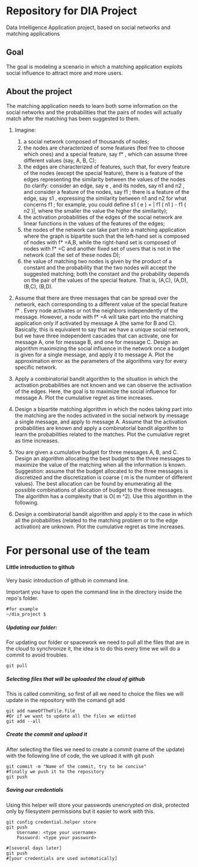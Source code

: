# Repository for DIA Project
Data Intelligence Application project, based on social networks and matching applications

## Goal
The goal is modeling a scenario in which a matching application exploits social influence to attract more and more users. 
## About the project
The matching application needs to learn both some information on the social networks and the probabilities that the pairs of nodes will actually match after the matching has been suggested to them.

1. Imagine:
	1. a social network composed of thousands of nodes;
	2. the nodes are characterized of some features (feel free to choose which ones) and a special feature, say f* , which can assume three different values (say, A, B, C);
	3. the edges are characterized of features, such that, for every feature of the nodes (except the special feature), there is a feature of the edges representing the similarity between the values of the nodes (to clarify: consider an edge, say e , and its nodes, say n1 and n2 , and consider a feature of the nodes, say f1 ; there is a feature of the edge, say s1 , expressing the similarity between n1 and n2 for what concerns f1 ; for example, you could define s1 ( e ) = | f1 ( n1 ) - f1 ( n2 )|, where the smaller the value the higher the similarity);
	4. the activation probabilities of the edges of the social network are linear functions in the values of the features of the edges;
	5. the nodes of the network can take part into a matching application where the graph is bipartite such that the left-hand set is composed of nodes with f* =A,B, while the right-hand set is composed of nodes with f* =C and another fixed set of users that is not in the network (call the set of these nodes D);
	6. the value of matching two nodes is given by the product of a constant and the probability that the two nodes will accept the suggested matching; both the constant and the probability depends on the pair of the values of the special feature. That is, (A,C), (A,D), (B,C), (B,D).

2. Assume that there are three messages that can be spread over the network, each corresponding to a different value of the special feature f* . Every node activates or not the neighbors independently of the message. However, a node with f* =A will take part into the matching application only if activated by message A (the same for B and C). Basically, this is equivalent to say that we have a unique social network, but we have three independent cascades that can activate, one for message A, one for message B, and one for message C. Design an algorithm maximizing the social influence in the network once a budget is given for a single message, and apply it to message A. Plot the approximation error as the parameters of the algorithms vary for every specific network.

3. Apply a combinatorial bandit algorithm to the situation in which the activation probabilities are not known and we can observe the activation of the edges. Here, the goal is to maximize the social influence for message A. Plot the cumulative regret as time increases.

4. Design a bipartite matching algorithm in which the nodes taking part into the matching are the nodes activated in the social network by message a single message, and apply to message A. Assume that the activation probabilities are known and apply a combinatorial bandit algorithm to learn the probabilities related to the matches. Plot the cumulative regret as time increases. 

5. You are given a cumulative budget for three messages A, B, and C. Design an algorithm allocating the best budget to the three messages to maximize the value of the matching when all the information is known. Suggestion: assume that the budget allocated to the three messages is discretized and the discretization is coarse ( m is the number of different values). The best allocation can be found by enumerating all the possible combinations of allocation of budget to the three messages. The algorithm has a complexity that is O( m ^2). Use this algorithm in the following.

6. Design a combinatorial bandit algorithm and apply it to the case in which all the probabilities (related to the matching problem or to the edge activation) are unknown. Plot the cumulative regret as time increases.

# For personal use of the team

#### Little introduction to github
Very basic introduction of github in command line.

Important you have to open the command line in the directory inside the repo's folder.

	#for example
	~/dia_project $ 


##### Updating our folder:
For updating our folder or spacework we need to pull all the files that are in the cloud to synchronize it, the idea is to do this every time we will do a commit to avoid troubles.

	git pull

##### Selecting files that will be uploaded the cloud of github
This is called commiting, so first of all we need to choice the files we will update in the repository with the comand git add

	git add nameOfTheFile.file
	#Or if we want to update all the files we editted
	git add --all

##### Create the commit and upload it
After selecting the files we need to create a commit (name of the update) with the following line of code, the we upload it with git push

	git commit -m "Name of the commit, try to be concise"
	#finally we push it to the repository
	git push

##### Saving our credentials
Using this helper will store your passwords unencrypted on disk, protected only by filesystem permissions but it easier to work with this.

	git config credential.helper store
	git push
		Username: <type your username>
		Password: <type your password>

	#[several days later]
	git push
	#[your credentials are used automatically]



